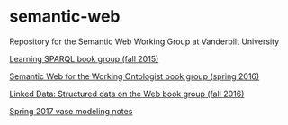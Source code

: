 # semantic-web
Repository for the Semantic Web Working Group at Vanderbilt University

[Learning SPARQL book group (fall 2015)](learning-sparql/README.md)

[Semantic Web for the Working Ontologist book group (spring 2016)](sw-4-working-ontologist/README.md)

[Linked Data: Structured data on the Web book group (fall 2016)](2016-fall/README.md)

[Spring 2017 vase modeling notes](vase/README.md)
